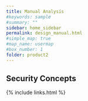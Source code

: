 ```yaml
---
title: Manual Analysis
#keywords: sample
#summary: ""
sidebar: home_sidebar
permalink: design_manual.html
#simple_map: true
#map_name: usermap
#box_number: 1
folder: product2
---
```


## Security Concepts

{% include links.html %}
